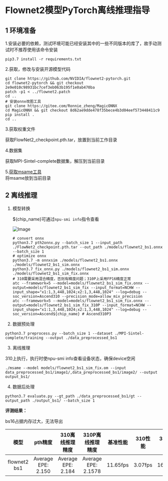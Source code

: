 # Flownet2模型PyTorch离线推理指导

## 1 环境准备

1.安装必要的依赖，测试环境可能已经安装其中的一些不同版本的库了，故手动测试时不推荐使用该命令安装

```
pip3.7 install -r requirements.txt
```

2.获取，修改与安装开源模型代码

```
git clone https://github.com/NVIDIA/flownet2-pytorch.git
cd flownet2-pytorch && git checkout 2e9e010c98931bc7cef3eb063b195f1e0ab470ba
patch -p1 < ../flownet2.patch
cd ..
# 安装onnx改图工具
git clone https://gitee.com/Ronnie_zheng/MagicONNX
cd MagicONNX && git checkout 8d62ae9dde478f35bece4b3d04eef573448411c9
pip install .
cd ..
```

3.获取权重文件

获取FlowNet2_checkpoint.pth.tar，放置到当前工作目录

4.数据集

获取MPI-Sintel-complete数据集，解压到当前目录


5.[获取msame工具](https://gitee.com/ascend/tools/tree/master/msame)  
将msame放到当前目录

## 2 离线推理

1. 模型转换

    ${chip_name}可通过`npu-smi info`指令查看
    
    ![Image](https://gitee.com/ascend/ModelZoo-PyTorch/raw/master/ACL_PyTorch/images/310P3.png)
    ```
    # convert onnx
    python3.7 pth2onnx.py --batch_size 1 --input_path ./FlowNet2_checkpoint.pth.tar --out_path ./models/flownet2_bs1.onnx --batch_size 1
    # optimize onnx
    python3.7 -m onnxsim ./models/flownet2_bs1.onnx ./models/flownet2_bs1_sim.onnx
    python3.7 fix_onnx.py ./models/flownet2_bs1_sim.onnx ./models/flownet2_bs1_sim_fix.onnx
    # 310需要采用混合精度，否则有精度问题；310P上采用FP16精度正常
    atc --framework=5 --model=models/flownet2_bs1_sim_fix.onnx --output=models/flownet2_bs1_sim_fix --input_format=NCHW --input_shape="x1:1,3,448,1024;x2:1,3,448,1024" --log=debug --soc_version=Ascend310 --precision_mode=allow_mix_precision
    atc --framework=5 --model=models/flownet2_bs1_sim_fix.onnx --output=models/flownet2_bs1_sim_fix_310P --input_format=NCHW --input_shape="x1:1,3,448,1024;x2:1,3,448,1024" --log=debug --soc_version=Ascend${chip_name} # Ascend310P3
    ```

2. 数据预处理

```
python3.7 preprocess.py --batch_size 1 --dataset ./MPI-Sintel-complete/training --output ./data_preprocessed_bs1
```

3. 离线推理

310上执行，执行时使npu-smi info查看设备状态，确保device空闲  

```
./msame --model models/flownet2_bs1_sim_fix.om --input data_preprocessed_bs1/image1/,data_preprocessed_bs1/image2/ --output output_bs1/
```

4. 数据后处理

```
python3.7 evaluate.py --gt_path ./data_preprocessed_bs1/gt --output_path ./output_bs1/ --batch_size 1
```

 **评测结果：**

 bs16占据内存过大，无法导出

|     模型     |      pth精度       |  310离线推理精度   |   310P离线推理精度   | 基准性能  | 310性能 | 310P性能  |
| :----------: | :----------------: | :----------------: | :-----------------: | :-------: | :-----: | :------: |
| flownet2 bs1 | Average EPE: 2.150 | Average EPE: 2.184 | Average EPE: 2.1578 | 11.65fps | 3.07fps | 16.81fps |